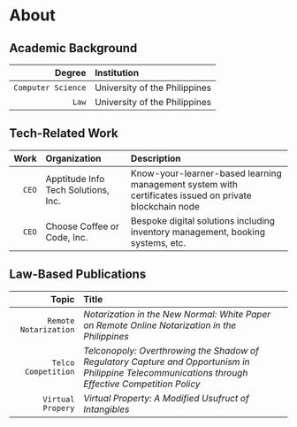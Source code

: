 # About

## Academic Background

Degree  | Institution
--:|:--
`Computer Science` | University of the Philippines
`Law` | University of the Philippines

## Tech-Related Work

Work  | Organization | Description
--:|:--|:--
`CEO` | Apptitude Info Tech Solutions, Inc. | Know-your-learner-based learning management system with certificates issued on private blockchain node
`CEO` | Choose Coffee or Code, Inc. | Bespoke digital solutions including inventory management, booking systems, etc.

## Law-Based Publications

Topic  | Title
--:|:--
`Remote Notarization` | _Notarization in the New Normal: White Paper on Remote Online Notarization in the Philippines_
`Telco Competition` | _Telconopoly: Overthrowing the Shadow of Regulatory Capture and Opportunism in Philippine  Telecommunications through Effective Competition Policy_
`Virtual Propery` | _Virtual Property: A Modified Usufruct of Intangibles_
